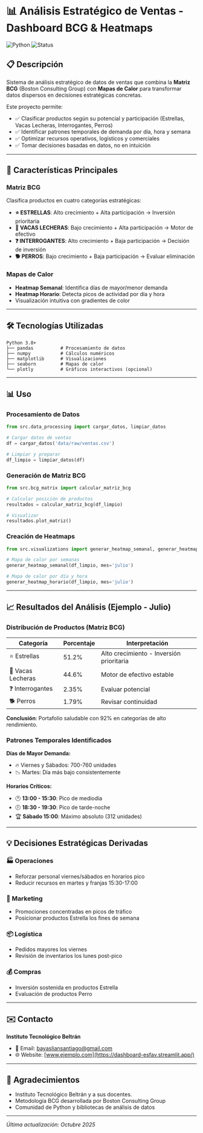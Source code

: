 # 📊 Análisis Estratégico de Ventas - Dashboard BCG & Heatmaps

![Python](https://img.shields.io/badge/python-3.8+-green.svg)
![Status](https://img.shields.io/badge/status-active-success.svg)

## 📋 Descripción

Sistema de análisis estratégico de datos de ventas que combina la **Matriz BCG** (Boston Consulting Group) con **Mapas de Calor** para transformar datos dispersos en decisiones estratégicas concretas.

Este proyecto permite:
- ✅ Clasificar productos según su potencial y participación (Estrellas, Vacas Lecheras, Interrogantes, Perros)
- ✅ Identificar patrones temporales de demanda por día, hora y semana
- ✅ Optimizar recursos operativos, logísticos y comerciales
- ✅ Tomar decisiones basadas en datos, no en intuición

---

## 🎯 Características Principales

### Matriz BCG
Clasifica productos en cuatro categorías estratégicas:
- **⭐ ESTRELLAS**: Alto crecimiento + Alta participación → Inversión prioritaria
- **🐄 VACAS LECHERAS**: Bajo crecimiento + Alta participación → Motor de efectivo
- **❓ INTERROGANTES**: Alto crecimiento + Baja participación → Decisión de inversión
- **🐕 PERROS**: Bajo crecimiento + Baja participación → Evaluar eliminación

### Mapas de Calor
- **Heatmap Semanal**: Identifica días de mayor/menor demanda
- **Heatmap Horario**: Detecta picos de actividad por día y hora
- Visualización intuitiva con gradientes de color

---

## 🛠️ Tecnologías Utilizadas

```
Python 3.8+
├── pandas          # Procesamiento de datos
├── numpy           # Cálculos numéricos
├── matplotlib      # Visualizaciones
├── seaborn         # Mapas de calor
└── plotly          # Gráficos interactivos (opcional)
```

---

## 📊 Uso

### Procesamiento de Datos

```python
from src.data_processing import cargar_datos, limpiar_datos

# Cargar datos de ventas
df = cargar_datos('data/raw/ventas.csv')

# Limpiar y preparar
df_limpio = limpiar_datos(df)
```

### Generación de Matriz BCG

```python
from src.bcg_matrix import calcular_matriz_bcg

# Calcular posición de productos
resultados = calcular_matriz_bcg(df_limpio)

# Visualizar
resultados.plot_matriz()
```

### Creación de Heatmaps

```python
from src.visualizations import generar_heatmap_semanal, generar_heatmap_horario

# Mapa de calor por semanas
generar_heatmap_semanal(df_limpio, mes='julio')

# Mapa de calor por día y hora
generar_heatmap_horario(df_limpio, mes='julio')
```

---

## 📈 Resultados del Análisis (Ejemplo - Julio)

### Distribución de Productos (Matriz BCG)

| Categoría | Porcentaje | Interpretación |
|-----------|-----------|----------------|
| ⭐ Estrellas | 51.2% | Alto crecimiento - Inversión prioritaria |
| 🐄 Vacas Lecheras | 44.6% | Motor de efectivo estable |
| ❓ Interrogantes | 2.35% | Evaluar potencial |
| 🐕 Perros | 1.79% | Revisar continuidad |

**Conclusión**: Portafolio saludable con 92% en categorías de alto rendimiento.

### Patrones Temporales Identificados

**Días de Mayor Demanda:**
- 🔥 Viernes y Sábados: 700-760 unidades
- 📉 Martes: Día más bajo consistentemente

**Horarios Críticos:**
- 🕐 **13:00 - 15:30**: Pico de mediodía
- 🕖 **18:30 - 19:30**: Pico de tarde-noche
- 🏆 **Sábado 15:00**: Máximo absoluto (312 unidades)

---

## 💡 Decisiones Estratégicas Derivadas

### 🏭 Operaciones
- Reforzar personal viernes/sábados en horarios pico
- Reducir recursos en martes y franjas 15:30-17:00

### 📢 Marketing
- Promociones concentradas en picos de tráfico
- Posicionar productos Estrella los fines de semana

### 📦 Logística
- Pedidos mayores los viernes
- Revisión de inventarios los lunes post-pico

### 💰 Compras
- Inversión sostenida en productos Estrella
- Evaluación de productos Perro

---

## ✉️ Contacto

**Instituto Tecnológico Beltrán**

- 📧 Email: bayasliansantiago@gmail.com
- 🌐 Website: [www.ejemplo.com](https://dashboard-esfav.streamlit.app/)

---

## 🙏 Agradecimientos

- Instituto Tecnológico Beltrán y a sus docentes.
- Metodología BCG desarrollada por Boston Consulting Group
- Comunidad de Python y bibliotecas de análisis de datos

---

*Última actualización: Octubre 2025*
